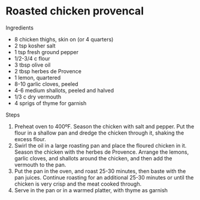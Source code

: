 # Roasted chicken provencal

Ingredients

* 8 chicken thighs, skin on \(or 4 quarters\)
* 2 tsp kosher salt
* 1 tsp fresh ground pepper
* 1/2-3/4 c flour
* 3 tbsp olive oil
* 2 tbsp herbes de Provence
* 1 lemon, quartered
* 8-10 garlic cloves, peeled
* 4-6 medium shallots, peeled and halved
* 1/3 c dry vermouth
* 4 sprigs of thyme for garnish

Steps

1. Preheat oven to 400ºF. Season the chicken with salt and pepper.  Put the flour in a shallow pan and dredge the chicken through it, shaking the excess flour.  
2. Swirl the oil in a large roasting pan and place the floured chicken in it.  Season the chicken with the herbes de Provence. Arrange the lemons, garlic cloves, and shallots around the chicken, and then add the vermouth to the pan.
3. Put the pan in the oven, and roast 25-30 minutes, then baste with the pan juices. Continue roasting for an additional 25-30 minutes or until the chicken is very crisp and the meat cooked through.
4. Serve in the pan or in a warmed platter, with thyme as garnish

